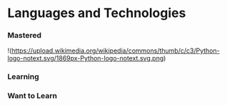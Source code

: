 # Languages and Technologies
### Mastered
!(https://upload.wikimedia.org/wikipedia/commons/thumb/c/c3/Python-logo-notext.svg/1869px-Python-logo-notext.svg.png)
### Learning

### Want to Learn
